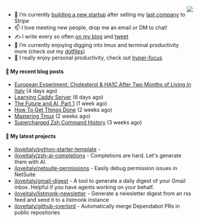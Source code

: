 <img align="right" src="https://github-readme-stats.vercel.app/api?username=iloveitaly&show_icons=true&text_color=718096&hide_title=true"/>

- 🔭 I’m currently [building a new startup](https://mikebian.co/bye-stripe-on-to-the-next-adventure/) after selling my [last company](https://suitesync.io) to Stripe
- 📫 I love meeting new people, drop me an email or DM to chat!
- ✍️ I write every so often [on my blog](http://mikebian.co/) and [tweet](https://twitter.com/mike_bianco)
- 🌱 I’m currently enjoying digging into tmux and terminal productivity more (check out my [dotfiles](https://github.com/iloveitaly/dotfiles))
- 💬 I really enjoy personal productivity, check out [hyper-focus](https://github.com/iloveitaly/hyper-focus)

#### 📜 My recent blog posts


- [European Experiment: Cholesterol &amp; HA1C After Two Months of Living In Italy](https://mikebian.co/european-experiment-cholesterol-ha1c-after-two-months-of-living-in-italy/) (4 days ago)
- [Learning Caddy Server](https://mikebian.co/learning-caddy-server/) (6 days ago)
- [The Future and AI, Part 1](https://mikebian.co/the-future-and-ai-part-1/) (1 week ago)
- [How To Get Things Done](https://mikebian.co/how-to-get-things-done/) (2 weeks ago)
- [Mastering Tmux](https://mikebian.co/mastering-tmux/) (2 weeks ago)
- [Supercharged Zsh Command History](https://mikebian.co/supercharged-zsh-command-history/) (3 weeks ago)

#### 🌱 My latest projects


- [iloveitaly/python-starter-template](https://github.com/iloveitaly/python-starter-template) - 
- [iloveitaly/zsh-ai-completions](https://github.com/iloveitaly/zsh-ai-completions) - Completions are hard. Let&#39;s generate them with AI.
- [iloveitaly/netsuite-permissions](https://github.com/iloveitaly/netsuite-permissions) - Easily debug permission issues in NetSuite
- [iloveitaly/gmail-digest](https://github.com/iloveitaly/gmail-digest) - A tool to generate a daily digest of your Gmail inbox. Helpful if you have agents working on your behalf.
- [iloveitaly/listmonk-newsletter](https://github.com/iloveitaly/listmonk-newsletter) - Generate a newsletter digest from an rss feed and send it to a listmonk instance
- [iloveitaly/github-overlord](https://github.com/iloveitaly/github-overlord) - Automatically merge Dependabot PRs in public repositories


